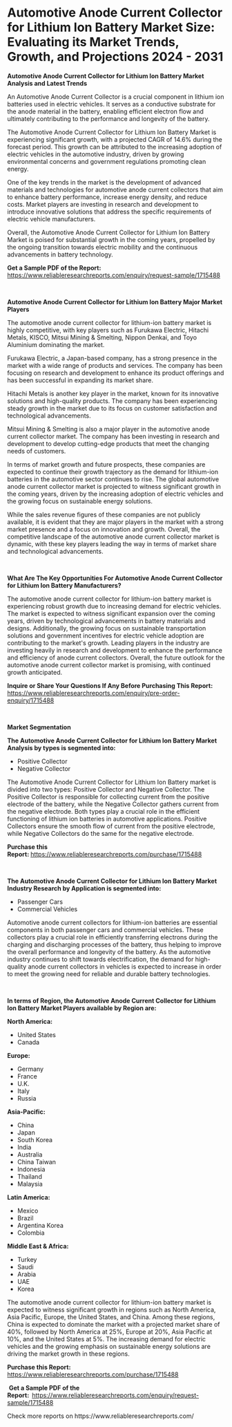 <p><h1>Automotive Anode Current Collector for Lithium Ion Battery Market Size: Evaluating its Market Trends, Growth, and Projections 2024 - 2031</h1></p><p><strong>Automotive Anode Current Collector for Lithium Ion Battery Market Analysis and Latest Trends</strong></p>
<p><p>An Automotive Anode Current Collector is a crucial component in lithium ion batteries used in electric vehicles. It serves as a conductive substrate for the anode material in the battery, enabling efficient electron flow and ultimately contributing to the performance and longevity of the battery.</p><p>The Automotive Anode Current Collector for Lithium Ion Battery Market is experiencing significant growth, with a projected CAGR of 14.6% during the forecast period. This growth can be attributed to the increasing adoption of electric vehicles in the automotive industry, driven by growing environmental concerns and government regulations promoting clean energy.</p><p>One of the key trends in the market is the development of advanced materials and technologies for automotive anode current collectors that aim to enhance battery performance, increase energy density, and reduce costs. Market players are investing in research and development to introduce innovative solutions that address the specific requirements of electric vehicle manufacturers.</p><p>Overall, the Automotive Anode Current Collector for Lithium Ion Battery Market is poised for substantial growth in the coming years, propelled by the ongoing transition towards electric mobility and the continuous advancements in battery technology.</p></p>
<p><strong>Get a Sample PDF of the Report:&nbsp;</strong> <a href="https://www.reliableresearchreports.com/enquiry/request-sample/1715488">https://www.reliableresearchreports.com/enquiry/request-sample/1715488</a></p>
<p>&nbsp;</p>
<p><strong>Automotive Anode Current Collector for Lithium Ion Battery Major Market Players</strong></p>
<p><p>The automotive anode current collector for lithium-ion battery market is highly competitive, with key players such as Furukawa Electric, Hitachi Metals, KISCO, Mitsui Mining & Smelting, Nippon Denkai, and Toyo Aluminium dominating the market. </p><p>Furukawa Electric, a Japan-based company, has a strong presence in the market with a wide range of products and services. The company has been focusing on research and development to enhance its product offerings and has been successful in expanding its market share.</p><p>Hitachi Metals is another key player in the market, known for its innovative solutions and high-quality products. The company has been experiencing steady growth in the market due to its focus on customer satisfaction and technological advancements.</p><p>Mitsui Mining & Smelting is also a major player in the automotive anode current collector market. The company has been investing in research and development to develop cutting-edge products that meet the changing needs of customers.</p><p>In terms of market growth and future prospects, these companies are expected to continue their growth trajectory as the demand for lithium-ion batteries in the automotive sector continues to rise. The global automotive anode current collector market is projected to witness significant growth in the coming years, driven by the increasing adoption of electric vehicles and the growing focus on sustainable energy solutions.</p><p>While the sales revenue figures of these companies are not publicly available, it is evident that they are major players in the market with a strong market presence and a focus on innovation and growth. Overall, the competitive landscape of the automotive anode current collector market is dynamic, with these key players leading the way in terms of market share and technological advancements.</p></p>
<p>&nbsp;</p>
<p><strong>What Are The Key Opportunities For Automotive Anode Current Collector for Lithium Ion Battery Manufacturers?</strong></p>
<p><p>The automotive anode current collector for lithium-ion battery market is experiencing robust growth due to increasing demand for electric vehicles. The market is expected to witness significant expansion over the coming years, driven by technological advancements in battery materials and designs. Additionally, the growing focus on sustainable transportation solutions and government incentives for electric vehicle adoption are contributing to the market's growth. Leading players in the industry are investing heavily in research and development to enhance the performance and efficiency of anode current collectors. Overall, the future outlook for the automotive anode current collector market is promising, with continued growth anticipated.</p></p>
<p><strong>Inquire or Share Your Questions If Any Before Purchasing This Report:</strong> <a href="https://www.reliableresearchreports.com/enquiry/pre-order-enquiry/1715488">https://www.reliableresearchreports.com/enquiry/pre-order-enquiry/1715488</a></p>
<p>&nbsp;</p>
<p><strong>Market Segmentation</strong></p>
<p><strong>The Automotive Anode Current Collector for Lithium Ion Battery Market Analysis by types is segmented into:</strong></p>
<p><ul><li>Positive Collector</li><li>Negative Collector</li></ul></p>
<p><p>The Automotive Anode Current Collector for Lithium Ion Battery market is divided into two types: Positive Collector and Negative Collector. The Positive Collector is responsible for collecting current from the positive electrode of the battery, while the Negative Collector gathers current from the negative electrode. Both types play a crucial role in the efficient functioning of lithium ion batteries in automotive applications. Positive Collectors ensure the smooth flow of current from the positive electrode, while Negative Collectors do the same for the negative electrode.</p></p>
<p><strong>Purchase this Report:&nbsp;</strong><a href="https://www.reliableresearchreports.com/purchase/1715488">https://www.reliableresearchreports.com/purchase/1715488</a></p>
<p>&nbsp;</p>
<p><strong>The Automotive Anode Current Collector for Lithium Ion Battery Market Industry Research by Application is segmented into:</strong></p>
<p><ul><li>Passenger Cars</li><li>Commercial Vehicles</li></ul></p>
<p><p>Automotive anode current collectors for lithium-ion batteries are essential components in both passenger cars and commercial vehicles. These collectors play a crucial role in efficiently transferring electrons during the charging and discharging processes of the battery, thus helping to improve the overall performance and longevity of the battery. As the automotive industry continues to shift towards electrification, the demand for high-quality anode current collectors in vehicles is expected to increase in order to meet the growing need for reliable and durable battery technologies.</p></p>
<p>&nbsp;</p>
<p><strong>In terms of Region, the Automotive Anode Current Collector for Lithium Ion Battery Market Players available by Region are:</strong></p>
<p>
    <p> <strong> North America: </strong>
        <ul>
            <li>United States</li>
            <li>Canada</li>
        </ul>
        </p> 
    <p> <strong> Europe: </strong>
        <ul>
            <li>Germany</li>
            <li>France</li>
            <li>U.K.</li>
            <li>Italy</li>
            <li>Russia</li>
        </ul>
        </p> 
    <p> <strong> Asia-Pacific: </strong>
        <ul>
            <li>China</li>
            <li>Japan</li>
            <li>South Korea</li>
            <li>India</li>
            <li>Australia</li>
            <li>China Taiwan</li>
            <li>Indonesia</li>
            <li>Thailand</li>
            <li>Malaysia</li>
        </ul>
        </p> 
    <p> <strong> Latin America: </strong>
        <ul>
            <li>Mexico</li>
            <li>Brazil</li>
            <li>Argentina Korea</li>
            <li>Colombia</li>
        </ul>
        </p> 
    <p> <strong> Middle East & Africa: </strong>
        <ul>
            <li>Turkey</li>
            <li>Saudi</li>
            <li>Arabia</li>
            <li>UAE</li>
            <li>Korea</li>
        </ul>
    </p>
    </p>
<p><p>The automotive anode current collector for lithium-ion battery market is expected to witness significant growth in regions such as North America, Asia Pacific, Europe, the United States, and China. Among these regions, China is expected to dominate the market with a projected market share of 40%, followed by North America at 25%, Europe at 20%, Asia Pacific at 10%, and the United States at 5%. The increasing demand for electric vehicles and the growing emphasis on sustainable energy solutions are driving the market growth in these regions.</p></p>
<p><strong>Purchase this Report: </strong><a href="https://www.reliableresearchreports.com/purchase/1715488">https://www.reliableresearchreports.com/purchase/1715488</a></p>
<p>&nbsp;<strong>Get a Sample PDF of the Report:&nbsp;&nbsp;</strong><a href="https://www.reliableresearchreports.com/enquiry/request-sample/1715488">https://www.reliableresearchreports.com/enquiry/request-sample/1715488</a></p>
<p><strong></strong></p>
<p>Check more reports on https://www.reliableresearchreports.com/</p>